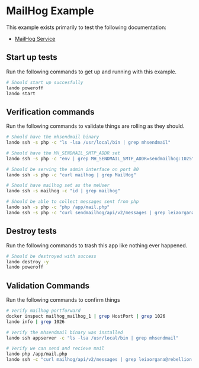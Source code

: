 MailHog Example
===============

This example exists primarily to test the following documentation:

* [MailHog Service](https://docs.devwithlando.io/tutorials/mailhog.html)

Start up tests
--------------

Run the following commands to get up and running with this example.

```bash
# Should start up succesfully
lando poweroff
lando start
```

Verification commands
---------------------

Run the following commands to validate things are rolling as they should.

```bash
# Should have the mhsendmail binary
lando ssh -s php -c "ls -lsa /usr/local/bin | grep mhsendmail"

# Should have the MH_SENDMAIL_SMTP_ADDR set
lando ssh -s php -c "env | grep MH_SENDMAIL_SMTP_ADDR=sendmailhog:1025"

# Should be serving the admin interface on port 80
lando ssh -s php -c "curl mailhog | grep MailHog"

# Should have mailhog set as the meUser
lando ssh -s mailhog -c "id | grep mailhog"

# Should be able to collect messages sent from php
lando ssh -s php -c "php /app/mail.php"
lando ssh -s php -c "curl sendmailhog/api/v2/messages | grep leiaorgana@rebellion.mil"
```

Destroy tests
-------------

Run the following commands to trash this app like nothing ever happened.

```bash
# Should be destroyed with success
lando destroy -y
lando poweroff
```


Validation Commands
-------------------

Run the following commands to confirm things

```bash
# Verify mailhog portforward
docker inspect mailhog_mailhog_1 | grep HostPort | grep 1026
lando info | grep 1026

# Verify the mhsendmail binary was installed
lando ssh appserver -c "ls -lsa /usr/local/bin | grep mhsendmail"

# Verify we can send and recieve mail
lando php /app/mail.php
lando ssh -c "curl mailhog/api/v2/messages | grep leiaorgana@rebellion.mil"
```


